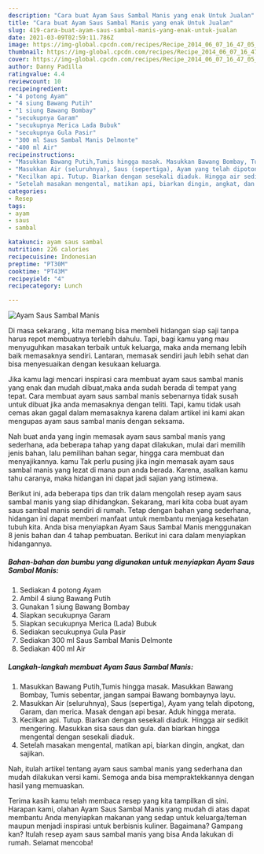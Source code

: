 ```yaml
---
description: "Cara buat Ayam Saus Sambal Manis yang enak Untuk Jualan"
title: "Cara buat Ayam Saus Sambal Manis yang enak Untuk Jualan"
slug: 419-cara-buat-ayam-saus-sambal-manis-yang-enak-untuk-jualan
date: 2021-03-09T02:59:11.786Z
image: https://img-global.cpcdn.com/recipes/Recipe_2014_06_07_16_47_05_551_4b1e44_original_20131222_030607/680x482cq70/ayam-saus-sambal-manis-foto-resep-utama.jpg
thumbnail: https://img-global.cpcdn.com/recipes/Recipe_2014_06_07_16_47_05_551_4b1e44_original_20131222_030607/680x482cq70/ayam-saus-sambal-manis-foto-resep-utama.jpg
cover: https://img-global.cpcdn.com/recipes/Recipe_2014_06_07_16_47_05_551_4b1e44_original_20131222_030607/680x482cq70/ayam-saus-sambal-manis-foto-resep-utama.jpg
author: Danny Padilla
ratingvalue: 4.4
reviewcount: 10
recipeingredient:
- "4 potong Ayam"
- "4 siung Bawang Putih"
- "1 siung Bawang Bombay"
- "secukupnya Garam"
- "secukupnya Merica Lada Bubuk"
- "secukupnya Gula Pasir"
- "300 ml Saus Sambal Manis Delmonte"
- "400 ml Air"
recipeinstructions:
- "Masukkan Bawang Putih,Tumis hingga masak. Masukkan Bawang Bombay, Tumis sebentar, jangan sampai Bawang bombaynya layu."
- "Masukkan Air (seluruhnya), Saus (sepertiga), Ayam yang telah dipotong, Garam, dan merica. Masak dengan api besar. Aduk hingga merata."
- "Kecilkan api. Tutup. Biarkan dengan sesekali diaduk. Hingga air sedikit mengering. Masukkan sisa saus dan gula. dan biarkan hingga mengental dengan sesekali diaduk."
- "Setelah masakan mengental, matikan api, biarkan dingin, angkat, dan sajikan."
categories:
- Resep
tags:
- ayam
- saus
- sambal

katakunci: ayam saus sambal 
nutrition: 226 calories
recipecuisine: Indonesian
preptime: "PT30M"
cooktime: "PT43M"
recipeyield: "4"
recipecategory: Lunch

---
```



![Ayam Saus Sambal Manis](https://img-global.cpcdn.com/recipes/Recipe_2014_06_07_16_47_05_551_4b1e44_original_20131222_030607/680x482cq70/ayam-saus-sambal-manis-foto-resep-utama.jpg)

Di masa  sekarang , kita memang bisa membeli hidangan siap saji tanpa harus repot membuatnya terlebih dahulu. Tapi, bagi kamu yang mau menyuguhkan masakan terbaik untuk keluarga, maka anda memang lebih baik memasaknya sendiri. Lantaran, memasak sendiri jauh lebih sehat dan bisa menyesuaikan dengan kesukaan keluarga.

Jika kamu lagi mencari inspirasi cara membuat ayam saus sambal manis yang enak dan mudah dibuat,maka anda sudah berada di tempat yang tepat. Cara membuat ayam saus sambal manis  sebenarnya tidak susah untuk dibuat jika anda memasaknya dengan teliti. Tapi, kamu tidak usah cemas akan gagal dalam memasaknya 
karena dalam artikel ini kami akan mengupas ayam saus sambal manis dengan seksama.  



Nah buat anda yang ingin memasak ayam saus sambal manis yang sederhana, ada beberapa tahap yang dapat dilakukan, mulai dari memilih jenis bahan, lalu pemilihan bahan segar, hingga cara membuat dan menyajikannya. kamu Tak perlu pusing jika ingin memasak ayam saus sambal manis yang lezat di mana pun anda berada. Karena, asalkan kamu  tahu caranya, maka hidangan ini dapat jadi sajian yang istimewa.

Berikut ini, ada beberapa tips dan trik dalam mengolah resep ayam saus sambal manis yang siap dihidangkan. Sekarang, mari kita coba buat ayam saus sambal manis sendiri di rumah. Tetap dengan bahan yang sederhana, hidangan ini dapat memberi manfaat untuk membantu menjaga kesehatan tubuh kita. Anda bisa menyiapkan Ayam Saus Sambal Manis menggunakan 8 jenis bahan dan 4 tahap pembuatan. Berikut ini cara dalam menyiapkan hidangannya.

<!--inarticleads1-->

##### Bahan-bahan dan bumbu yang digunakan untuk menyiapkan Ayam Saus Sambal Manis:

1. Sediakan 4 potong Ayam
1. Ambil 4 siung Bawang Putih
1. Gunakan 1 siung Bawang Bombay
1. Siapkan secukupnya Garam
1. Siapkan secukupnya Merica (Lada) Bubuk
1. Sediakan secukupnya Gula Pasir
1. Sediakan 300 ml Saus Sambal Manis Delmonte
1. Sediakan 400 ml Air




<!--inarticleads2-->

##### Langkah-langkah membuat Ayam Saus Sambal Manis:

1. Masukkan Bawang Putih,Tumis hingga masak. Masukkan Bawang Bombay, Tumis sebentar, jangan sampai Bawang bombaynya layu.
1. Masukkan Air (seluruhnya), Saus (sepertiga), Ayam yang telah dipotong, Garam, dan merica. Masak dengan api besar. Aduk hingga merata.
1. Kecilkan api. Tutup. Biarkan dengan sesekali diaduk. Hingga air sedikit mengering. Masukkan sisa saus dan gula. dan biarkan hingga mengental dengan sesekali diaduk.
1. Setelah masakan mengental, matikan api, biarkan dingin, angkat, dan sajikan.




Nah, itulah artikel tentang  ayam saus sambal manis  yang sederhana dan mudah dilakukan versi kami. Semoga anda bisa mempraktekkannya dengan hasil yang memuaskan. 

Terima kasih kamu telah membaca resep yang kita tampilkan di sini. Harapan kami, olahan  Ayam Saus Sambal Manis yang mudah di atas dapat membantu Anda menyiapkan makanan yang sedap untuk keluarga/teman maupun menjadi inspirasi untuk berbisnis kuliner. Bagaimana? Gampang kan? Itulah resep ayam saus sambal manis yang bisa Anda lakukan di rumah. Selamat mencoba!

